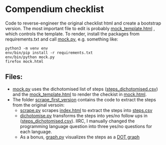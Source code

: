 # Compendium checklist

Code to reverse-engineer the original checklist html and create a bootstrap version.
The most important file to edit is probably [mock_template.html](mock_template.html) , which controls the template. 
To render, install the packages from requirements.txt and call [mock.py](mock.py), e.g. something like:

```
python3 -m venv env
env/bin/pip install -r requirements.txt
env/bin/python mock.py
firefox mock.html
```

## Files:

- [mock.py](mock.py) uses the dichotomised list of steps ([steps_dichotomised.csv](steps_dichotomised.csv)) and the [mock_template.html](mock_template.html) to render the checkist in [mock.html](mock.html).
- The folder [scrape_first_version](scrape_first_version) contains the code to extract the steps from the original versoin:
  - [scrape.py](scrape_first_version/scrape.py) scrapes [index.html](scrape_first_version/index.html) to extract the steps into [steps.csv](scrape_first_version/steps.csv)
  - [dichotomise.py](scrape_first_version/dichotomise.py) transforms the steps into yes/no follow ups in ([steps_dichotomised.csv](steps_dichotomised.csv)). IIRC, I manually changed the programming language question into three yes/no questions for each language. 
  - As a bonus, [graph.py](scrape_first_version/graph.py) visualizes the steps as a [DOT graph](https://raw.githubusercontent.com/vanatteveldt/compendium-checklist/master/scrape_first_version/graph.png)


